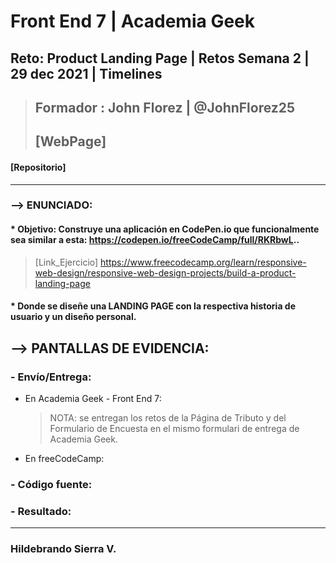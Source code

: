 # Front End 7 | Academia Geek
## Reto: Product Landing Page | Retos Semana 2 | 29 dec 2021 | Timelines

> ## Formador : John Florez | @JohnFlorez25
> ## [WebPage] 
#### [Repositorio] 
___
### --> ENUNCIADO:
#### * Objetivo: Construye una aplicación en CodePen.io que funcionalmente sea similar a esta: https://codepen.io/freeCodeCamp/full/RKRbwL..
> [Link_Ejercicio] https://www.freecodecamp.org/learn/responsive-web-design/responsive-web-design-projects/build-a-product-landing-page
#### * Donde se diseñe una LANDING PAGE con la respectiva historia de usuario y un diseño personal.

## --> PANTALLAS DE EVIDENCIA:

### - Envío/Entrega:
+ En Academia Geek - Front End 7:

   > NOTA: se entregan los retos de la Página de Tributo y del Formulario de Encuesta en el mismo formulari de entrega de Academia Geek.

+ En freeCodeCamp:

### - Código fuente:

### - Resultado:

___
### Hildebrando Sierra V.

